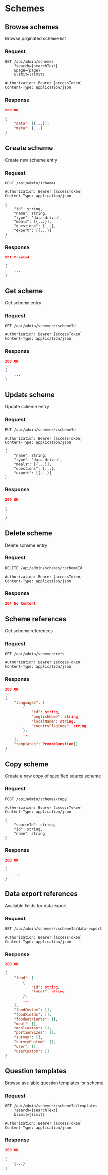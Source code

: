 # Schemes

## Browse schemes

Browse paginated scheme list

### Request

```http
GET /api/admin/schemes
    ?search={searchText}
    &page={page}
    &limit={limit}

Authorization: Bearer {accessToken}
Content-Type: application/json
```

### Response

```json
200 OK

{
    "data": [{...}],
    "meta": {...}
}
```

## Create scheme

Create new scheme entry

### Request

```http
POST /api/admin/schemes

Authorization: Bearer {accessToken}
Content-Type: application/json

{
    "id": string,
    "name": string,
    "type": 'data-driven',
    "meals": [{...}],
    "questions": {...},
    "export": [{...}]
}
```

### Response

```json
201 Created

{
    ...
}
```

## Get scheme

Get scheme entry

### Request

```http
GET /api/admin/schemes/:schemeId

Authorization: Bearer {accessToken}
Content-Type: application/json
```

### Response

```json
200 OK

{
    ...
}
```

## Update scheme

Update scheme entry

### Request

```http
PUT /api/admin/schemes/:schemeId

Authorization: Bearer {accessToken}
Content-Type: application/json

{
    "name": string,
    "type": 'data-driven',
    "meals": [{...}],
    "questions": {...},
    "export": [{...}]
}
```

### Response

```json
200 OK

{
    ...
}
```

## Delete scheme

Delete scheme entry

### Request

```http
DELETE /api/admin/schemes/:schemeId

Authorization: Bearer {accessToken}
Content-Type: application/json
```

### Response

```json
204 No Content
```

## Scheme references

Get scheme references

### Request

```http
GET /api/admin/schemes/refs

Authorization: Bearer {accessToken}
Content-Type: application/json
```

### Response

```json
200 OK

{
    "languages": [
        {
            "id": string,
            "englishName": string,
            "localName": string,
            "countryFlagCode": string
        },
        ...
    ],
    "templates": PromptQuestion[]
}
```

## Copy scheme

Create a new copy of specified source scheme

### Request

```http
POST /api/admin/schemes/copy

Authorization: Bearer {accessToken}
Content-Type: application/json

{
    "sourceId": string,
    "id": string,
    "name": string
}
```

### Response

```json
200 OK

{
    ...
}
```

## Data export references

Available fields for data export

### Request

```http
GET /api/admin/schemes/:schemeId/data-export

Authorization: Bearer {accessToken}
Content-Type: application/json
```

### Response

```json
200 OK

{
    "food": [
        {
            "id": string,
            "label": string
        },
        ...
    ],
    "foodCustom": [],
    "foodFields": [],
    "foodNutrients": [],
    "meal": [],
    "mealCustom": [],
    "portionSizes": [],
    "survey": [],
    "surveyCustom": [],
    "user": [],
    "userCustom": []
}
```

## Question templates

Browse available question templates for scheme

### Request

```http
GET /api/admin/schemes/:schemeId/templates
    ?search={searchText}
    &limit={limit}

Authorization: Bearer {accessToken}
Content-Type: application/json
```

### Response

```json
200 OK

[
    {...}
]
```
